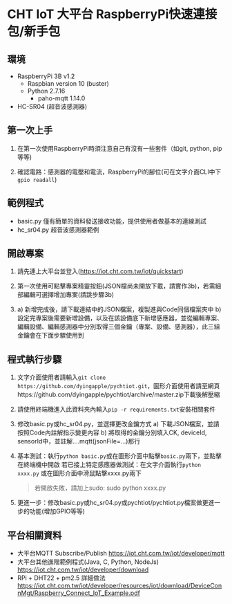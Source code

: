 # CHT IoT 大平台 RaspberryPi快速連接包/新手包


## 環境
- RaspberryPi 3B v1.2
  - Raspbian version 10 (buster)
  - Python 2.7.16
    - paho-mqtt 1.14.0
- HC-SR04 (超音波感測器)

## 第一次上手
1. 在第一次使用RaspberryPi時須注意自己有沒有一些套件（如git, python, pip等等)

2. 確認電路：感測器的電壓和電流，RaspberryPi的腳位(可在文字介面CLI中下`gpio readall`)


## 範例程式
- basic.py 僅有簡單的資料發送接收功能，提供使用者做基本的連線測試
- hc_sr04.py 超音波感測器範例

## 開啟專案
1. 請先連上大平台並登入(https://iot.cht.com.tw/iot/quickstart)

2. 第一次使用可點擊專案精靈按鈕(JSON檔尚未開放下載，請實作3b)，若需細部編輯可選擇增加專案(請跳步驟3b)

3. a) 新增完成後，請下載連結中的JSON檔案，複製進與Code同個檔案夾中
   b) 設定完專案後需要新增設備，以及在該設備底下新增感應器，並從編輯專案、編輯設備、編輯感測器中分別取得三個金鑰（專案、設備、感測器），此三組金鑰會在下面步驟使用到

## 程式執行步驟
1. 文字介面使用者請輸入`git clone https://github.com/dyingapple/pychtiot.git`，圖形介面使用者請至網頁https://github.com/dyingapple/pychtiot/archive/master.zip下載後解壓縮

2. 請使用終端機進入此資料夾內輸入`pip -r requirements.txt`安裝相關套件

3. 修改basic.py或hc_sr04.py，並選擇更改金鑰方式
   a) 下載JSON檔案，並請按照Code內註解指示變更內容
   b) 將取得的金鑰分別填入CK, deviceId, sensorId中，並註解....mqtt(jsonFile=...)那行

4. 基本測試：執行`python basic.py`或在圖形介面中點擊`basic.py`兩下，並點擊在終端機中開啟
   若已接上特定感應器做測試：在文字介面執行`python xxxx.py` 或在圖形介面中滑鼠點擊xxxx.py兩下
   > 若開啟失敗，請加上sudo: sudo python xxxx.py

5. 更進一步：修改basic.py或hc_sr04.py或pychtiot/pychtiot.py檔案做更進一步的功能(增加GPIO等等)

## 平台相關資料
- 大平台MQTT Subscribe/Publish https://iot.cht.com.tw/iot/developer/mqtt
- 大平台其他進階範例程式(Java, C, Python, NodeJs) https://iot.cht.com.tw/iot/developer/download
- RPi + DHT22 + pm2.5 詳細做法 https://iot.cht.com.tw/iot/developer/resources/iot/download/DeviceConnMgt/Raspberry_Connect_IoT_Example.pdf

